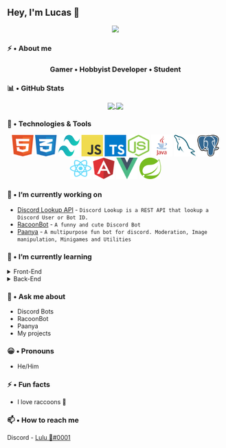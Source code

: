 ## Hey, I'm Lucas 👋

<p align="center">
  <img width="800" src="https://repository-images.githubusercontent.com/302617083/fb5cbc00-0a67-11eb-9c37-3f829f3f7382">
</p>

### ⚡ • About me

<h3 align="center">
  <b>Gamer • Hobbyist Developer • Student</b>
</h3>

### 📊 • GitHub Stats

<div align="center">
  <a href="https://github.com/Heyimlulu">
    <img align="center" src="https://github-readme-stats.vercel.app/api/top-langs/?username=Heyimlulu&theme=dark&hide_border=0&title_color=3CCF91&langs_count=5&hide=Handlebars,PHP,PowerShell,C%23,Batchfile" />
  </a>
  <a href="https://github.com/Heyimlulu">
    <img align="center" src="https://github-readme-stats.vercel.app/api?username=Heyimlulu&theme=dark&show_icons=true&hide_border=0&title_color=3CCF91" />
  </a>
</div>

### 🔧 • Technologies & Tools

<div align="center">
<span>
  <img width="50" height="50" src="https://github.com/Heyimlulu/Heyimlulu/blob/main/assets/html.svg" />
</span>
<span>
  <img width="50" height="50" src="https://github.com/Heyimlulu/Heyimlulu/blob/main/assets/css.svg" />
</span>
<span>
  <img width="50" height="50" src="https://github.com/Heyimlulu/Heyimlulu/blob/main/assets/tailwindcss.svg" />
</span>
<span>
  <img width="50" height="50" src="https://github.com/Heyimlulu/Heyimlulu/blob/main/assets/javascript.svg" />
</span>
<span>
  <img width="50" height="50" src="https://github.com/Heyimlulu/Heyimlulu/blob/main/assets/typescript.svg" />
</span>
<span>
  <img width="50" height="50" src="https://github.com/Heyimlulu/Heyimlulu/blob/main/assets/nodejs.svg" />
</span>
<span>
  <img width="50" height="50" src="https://github.com/Heyimlulu/Heyimlulu/blob/main/assets/java.svg" />
</span>
<span>
  <img width="50" height="50" src="https://github.com/Heyimlulu/Heyimlulu/blob/main/assets/mysql.svg" />
</span>
<span>
  <img width="50" height="50" src="https://github.com/Heyimlulu/Heyimlulu/blob/main/assets/postgresql.svg" />
</span>
<span>
  <img width="50" height="50" src="https://github.com/Heyimlulu/Heyimlulu/blob/main/assets/react.svg" />
</span>
<span>
  <img width="50" height="50" src="https://github.com/Heyimlulu/Heyimlulu/blob/main/assets/angular.svg" />
</span>
<span>
  <img width="50" height="50" src="https://github.com/Heyimlulu/Heyimlulu/blob/main/assets/vue-js.svg" />
</span>
<span>
  <img width="50" height="50" src="https://github.com/Heyimlulu/Heyimlulu/blob/main/assets/spring.svg" />
</span>
</div>

### 🔭 • I’m currently working on

- [Discord Lookup API](https://paanya.moe/) - `Discord Lookup is a REST API that lookup a Discord User or Bot ID.`
- [RacoonBot](https://top.gg/bot/734426328002068481) - `A funny and cute Discord Bot`
- [Paanya](https://top.gg/bot/829230505123119164) - `A multipurpose fun bot for discord. Moderation, Image manipulation, Minigames and Utilities`

### 🌱 • I’m currently learning

<details>
<summary>Front-End</summary>
  
- ReactJS
- VueJS / Nuxt.js
- Angular
- Typescript
- SASS (SCSS)
  
</details>

<details>
<summary>Back-End</summary>
  
- Java
- Spring Boot
- Maven
- MySQL
- REST APIs
  
</details>

### 💬 • Ask me about

- Discord Bots
- RacoonBot
- Paanya
- My projects

### 😀 • Pronouns

- He/Him

### ⚡ • Fun facts

- I love raccoons 🦝

### 📫 • How to reach me

Discord - [Lulu 🍉#0001](https://discord.com/users/265896171384340480)

